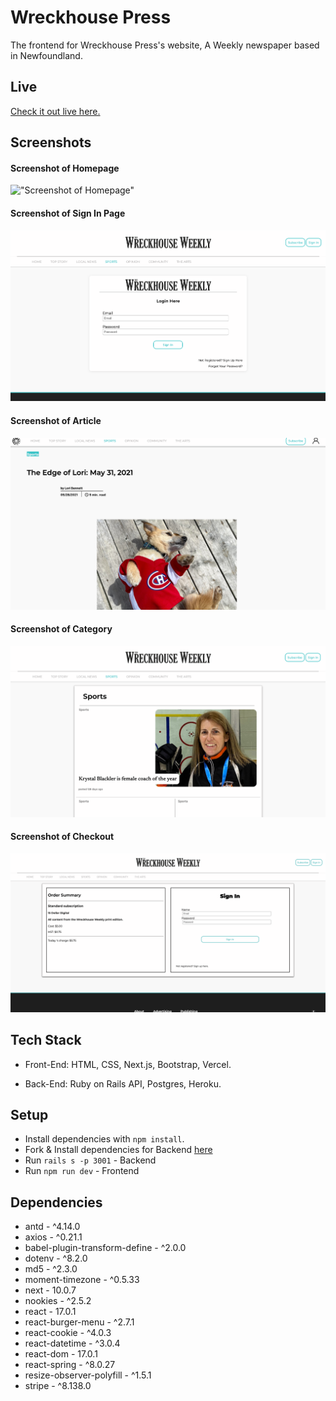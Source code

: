 # Wreckhouse Press 
 The frontend for Wreckhouse Press's website, A Weekly newspaper based in Newfoundland.
## Live 
  [Check it out live here.](https://wreck-house-press-front-alpha.vercel.app/)
## Screenshots
#### Screenshot of Homepage
!["Screenshot of Homepage"](docs/homepage.png)
#### Screenshot of Sign In Page
!["Screenshot of Sign In Page"](docs/signIn.png)
#### Screenshot of Article
!["Screenshot of an Article"](docs/article.png)
#### Screenshot of Category
!["Screenshot of Category page"](docs/category.png)
#### Screenshot of Checkout
!["Screenshot of Checkout page"](docs/checkout.png)

## Tech Stack
* Front-End: HTML, CSS, Next.js, Bootstrap, Vercel.

* Back-End: Ruby on Rails API, Postgres, Heroku.


## Setup

* Install dependencies with `npm install`.
* Fork & Install dependencies for Backend [here](https://github.com/kylemcloughlin/wreck-house-press-back)
* Run `rails s -p 3001` - Backend
* Run `npm run dev` - Frontend

## Dependencies 
  *  antd - ^4.14.0
  *  axios - ^0.21.1
  *  babel-plugin-transform-define - ^2.0.0
  *  dotenv - ^8.2.0
  *  md5 - ^2.3.0
  *  moment-timezone - ^0.5.33
  *  next - 10.0.7
  *  nookies - ^2.5.2
  *  react - 17.0.1
  *  react-burger-menu - ^2.7.1
  *  react-cookie - ^4.0.3
  *  react-datetime - ^3.0.4
  *  react-dom - 17.0.1
  *  react-spring - ^8.0.27
  *  resize-observer-polyfill - ^1.5.1
  *  stripe - ^8.138.0
